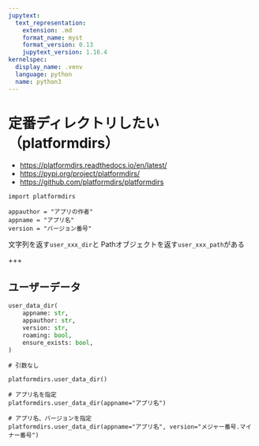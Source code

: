 ```yaml
---
jupytext:
  text_representation:
    extension: .md
    format_name: myst
    format_version: 0.13
    jupytext_version: 1.16.4
kernelspec:
  display_name: .venv
  language: python
  name: python3
---
```


# 定番ディレクトリしたい（platformdirs）

- https://platformdirs.readthedocs.io/en/latest/
- https://pypi.org/project/platformdirs/
- https://github.com/platformdirs/platformdirs

```{code-cell} ipython3
import platformdirs
```

```{code-cell} ipython3
appauthor = "アプリの作者"
appname = "アプリ名"
version = "バージョン番号"
```

文字列を返す``user_xxx_dir``と
Pathオブジェクトを返す``user_xxx_path``がある

+++

## ユーザーデータ

```python
user_data_dir(
    appname: str,
    appauthor: str,
    version: str,
    roaming: bool,
    ensure_exists: bool,
)
```

```{code-cell} ipython3
# 引数なし

platformdirs.user_data_dir()
```

```{code-cell} ipython3
# アプリ名を指定
platformdirs.user_data_dir(appname="アプリ名")
```

```{code-cell} ipython3
# アプリ名、バージョンを指定
platformdirs.user_data_dir(appname="アプリ名", version="メジャー番号.マイナー番号")
```

```{code-cell} ipython3

```
